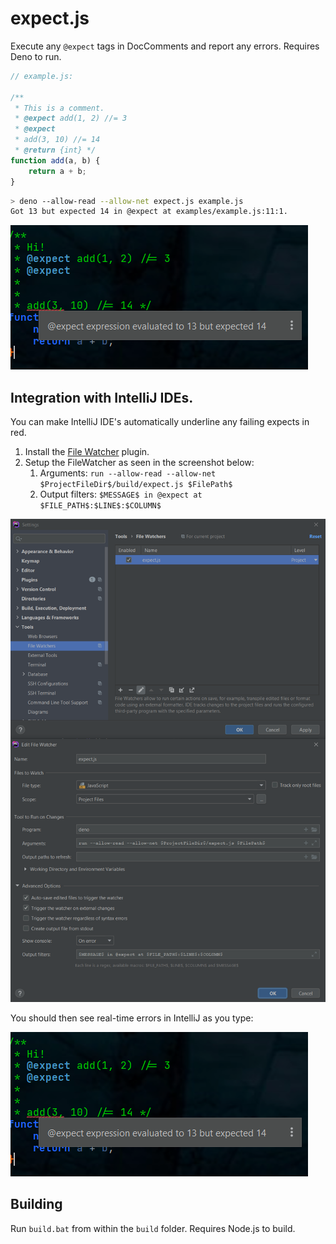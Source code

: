 # expect.js



Execute any `@expect` tags in DocComments and report any errors.  Requires Deno to run.



```javascript
// example.js:

/**
 * This is a comment.
 * @expect add(1, 2) //= 3
 * @expect
 * add(3, 10) //= 14 
 * @return {int} */
function add(a, b) {
	return a + b;
}

```

```bash
> deno --allow-read --allow-net expect.js example.js
Got 13 but expected 14 in @expect at examples/example.js:11:1.
```

![image-20210521132842992](images/image-20210521132842992.png)

## Integration with IntelliJ IDEs.

You can make IntelliJ IDE's automatically underline any failing expects in red.

1. Install the [File Watcher](https://www.jetbrains.com/help/idea/using-file-watchers.html) plugin.
2. Setup the FileWatcher as seen in the screenshot below:
    1. Arguments: `run --allow-read --allow-net $ProjectFileDir$/build/expect.js $FilePath$`
    2. Output filters: `$MESSAGE$ in @expect at $FILE_PATH$:$LINE$:$COLUMN$`

![](images/image-20210528142807749.png)

You should then see real-time errors in IntelliJ as you type:

![image-20210521132842992](images/image-20210521132842992.png)

## Building

Run `build.bat` from within the `build` folder.  Requires Node.js to build.

